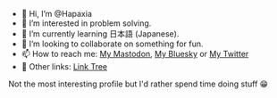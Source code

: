 - 👋 Hi, I’m @Hapaxia
- 👀 I’m interested in problem solving.
- 🌱 I’m currently learning 日本語 (Japanese).
- 💞️ I’m looking to collaborate on something for fun.
- 📫 How to reach me: [My Mastodon](https://mastodon.world/@hapaxia), [My Bluesky](https://hapaxia.bsky.social) or [My Twitter](https://twitter.com/Hapaxiation)
- 🔗 Other links: [Link Tree](https://linktr.ee/hapaxia)

Not the most interesting profile but I'd rather spend time doing stuff 😁

<!---
Hapaxia/Hapaxia is a ✨ special ✨ repository because its `README.md` (this file) appears on your GitHub profile.
You can click the Preview link to take a look at your changes.
--->
